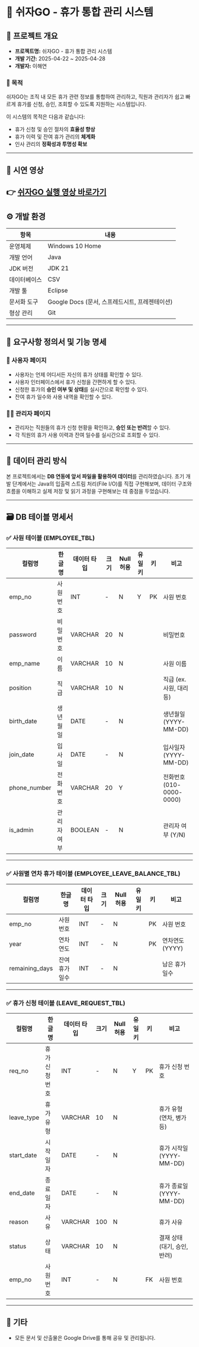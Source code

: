 # 🛫 쉬자GO - 휴가 통합 관리 시스템

## 📌 프로젝트 개요

- **프로젝트명:** 쉬자GO - 휴가 통합 관리 시스템  
- **개발 기간:** 2025-04-22 ~ 2025-04-28  
- **개발자:** 이해연

### 🎯 목적

쉬자GO는 조직 내 모든 휴가 관련 정보를 통합하여 관리하고, 직원과 관리자가 쉽고 빠르게 휴가를 신청, 승인, 조회할 수 있도록 지원하는 시스템입니다.

이 시스템의 목적은 다음과 같습니다:

- 휴가 신청 및 승인 절차의 **효율성 향상**
- 휴가 이력 및 잔여 휴가 관리의 **체계화**
- 인사 관리의 **정확성과 투명성 확보**

---

## 🎥 시연 영상

👉 [쉬자GO 실행 영상 바로가기](https://youtu.be/MHxiy9FYOhU?si=SSgrDHKeMyqu-30M)
---

## ⚙️ 개발 환경

| 항목         | 내용                                                         |
|--------------|--------------------------------------------------------------|
| 운영체제     | Windows 10 Home                                               |
| 개발 언어     | Java                                                         |
| JDK 버전     | JDK 21                                                       |
| 데이터베이스 | CSV                                                          |
| 개발 툴      | Eclipse                                                      |
| 문서화 도구   | Google Docs (문서, 스프레드시트, 프레젠테이션)             |
| 형상 관리     | Git                                                       |

---

## 📝 요구사항 정의서 및 기능 명세

### 👤 사용자 페이지

- 사용자는 언제 어디서든 자신의 휴가 상태를 확인할 수 있다.
- 사용자 인터페이스에서 휴가 신청을 간편하게 할 수 있다.
- 신청한 휴가의 **승인 여부 및 상태**를 실시간으로 확인할 수 있다.
- 잔여 휴가 일수와 사용 내역을 확인할 수 있다.

### 🧑‍💼 관리자 페이지

- 관리자는 직원들의 휴가 신청 현황을 확인하고, **승인 또는 반려**할 수 있다.
- 각 직원의 휴가 사용 이력과 잔여 일수를 실시간으로 조회할 수 있다.

---
## 🧪 데이터 관리 방식

본 프로젝트에서는 **DB 연동에 앞서 파일을 활용하여 데이터**를 관리하였습니다.
초기 개발 단계에서는 Java의 입출력 스트림 처리(File I/O)를 직접 구현해보며,
데이터 구조와 흐름을 이해하고 실제 저장 및 읽기 과정을 구현해보는 데 중점을 두었습니다.

---
## 🗃️ DB 테이블 명세서

### ✅ 사원 테이블 (EMPLOYEE_TBL)

| 컬럼명        | 한글명     | 데이터 타입 | 크기 | Null 허용 | 유일키 | 키  | 비고                       |
|---------------|------------|--------------|------|-----------|--------|-----|----------------------------|
| emp_no        | 사원번호   | INT          | -    | N         | Y      | PK  | 사원 번호                  |
| password      | 비밀번호   | VARCHAR      | 20   | N         |        |     | 비밀번호                   |
| emp_name      | 이름       | VARCHAR      | 10   | N         |        |     | 사원 이름                  |
| position      | 직급       | VARCHAR      | 10   | N         |        |     | 직급 (ex. 사원, 대리 등)   |
| birth_date    | 생년월일   | DATE         | -    | N         |        |     | 생년월일 (YYYY-MM-DD)      |
| join_date     | 입사일     | DATE         | -    | N         |        |     | 입사일자 (YYYY-MM-DD)      |
| phone_number  | 전화번호   | VARCHAR      | 20   | Y         |        |     | 전화번호 (010-0000-0000)   |
| is_admin      | 관리자 여부| BOOLEAN      | -    | N         |        |     | 관리자 여부 (Y/N)          |

---

### ✅ 사원별 연차 휴가 테이블 (EMPLOYEE_LEAVE_BALANCE_TBL)

| 컬럼명         | 한글명         | 데이터 타입 | 크기 | Null 허용 | 유일키 | 키  | 비고            |
|----------------|----------------|--------------|------|-----------|--------|-----|-----------------|
| emp_no         | 사원 번호      | INT          | -    | N         |        | PK  | 사원 번호       |
| year           | 연차 연도      | INT          | -    | N         |        | PK  | 연차연도 (YYYY) |
| remaining_days | 잔여 휴가 일수 | INT          | -    | N         |        |     | 남은 휴가 일수  |

---

### ✅ 휴가 신청 테이블 (LEAVE_REQUEST_TBL)

| 컬럼명     | 한글명         | 데이터 타입 | 크기 | Null 허용 | 유일키 | 키  | 비고                          |
|------------|----------------|--------------|------|-----------|--------|-----|-------------------------------|
| req_no     | 휴가 신청 번호 | INT          | -    | N         | Y      | PK  | 휴가 신청 번호                |
| leave_type | 휴가 유형      | VARCHAR      | 10   | N         |        |     | 휴가 유형 (연차, 병가 등)     |
| start_date | 시작일자       | DATE         | -    | N         |        |     | 휴가 시작일 (YYYY-MM-DD)      |
| end_date   | 종료일자       | DATE         | -    | N         |        |     | 휴가 종료일 (YYYY-MM-DD)      |
| reason     | 사유           | VARCHAR      | 100  | N         |        |     | 휴가 사유                     |
| status     | 상태           | VARCHAR      | 10   | N         |        |     | 결재 상태 (대기, 승인, 반려) |
| emp_no     | 사원 번호      | INT          | -    | N         |        | FK  | 사원 번호                     |

---

## 📂 기타

- 모든 문서 및 산출물은 Google Drive를 통해 공유 및 관리됩니다.
